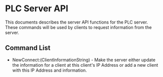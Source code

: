 # PLC Server API

This documents describes the server API functions for the PLC server. These commands will be used by clients to request information from the server.

## Command List

* NewConnect:(ClientInformationString) - Make the server either update the information for a client at this client's IP Address or add a new client with this IP Address and information.
